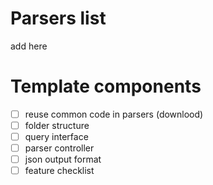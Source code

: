 Parsers list 
============

add here

Template components
===================

- [ ] reuse common code in parsers (downlood)
- [ ] folder structure 
- [ ] query interface 
- [ ] parser controller 
- [ ] json output format 
- [ ] feature checklist
